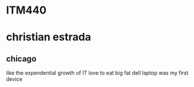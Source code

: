 # ITM440
# christian estrada #
## chicago ##
like the expendential growth of IT
love to eat
big fat dell laptop was my first device